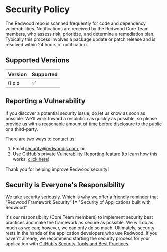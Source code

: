 # Security Policy

The Redwood repo is scanned frequently for code and dependency vulnerabilities. Notifications are received by the Redwood Core Team members, who assess risk, prioritize, and determine a remediation plan. Typically this process involves a package update or patch release and is resolved within 24 hours of notification.

## Supported Versions

| Version | Supported          |
| ------- | ------------------ |
| 0.x.x   | :white_check_mark: |

## Reporting a Vulnerability

If you discover a potential security issue, do let us know as soon as possible. We'll work toward a resolution as quickly as possible, so please provide us with a reasonable amount of time before disclosure to the public or a third-party.

There are two ways to contact us:

1. Email [security@redwoodjs.com](mailto:security@redwoodjs.com), or
2. Use GitHub's private [Vulnerability Reporting feature](https://github.com/redwoodjs/redwood/security/advisories) (to learn how this works, [click here](https://docs.github.com/en/code-security/security-advisories/repository-security-advisories/configuring-private-vulnerability-reporting-for-a-repository))

Thank you for helping improve Redwood security!

## Security is Everyone's Responsibility

We take security seriously. Which is why we offer a friendly reminder that "Redwood Framework Security" **!=** "Security of Applications built with Redwood"

It's our responsibility (Core Team members) to implement security best practices and make the framework as secure as possible. We will do as much as we can; however, we can only do so much. Ultimately, security rests in the hands of the application developers who use Redwood. If you haven't already, we recommend starting the security process for your application with [GitHub's Security Tools and Best Practices](https://docs.github.com/en/github/managing-security-vulnerabilities/managing-security-vulnerabilities-in-your-project).
